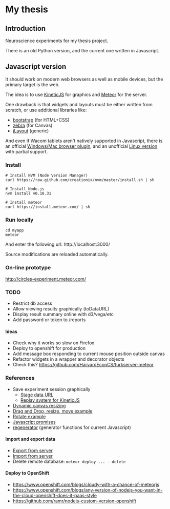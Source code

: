 # My thesis

## Introduction

Neuroscience experiments for my thesis project.

There is an old Python version, and the current one written in Javascript.

## Javascript version

It should work on modern web browsers as well as mobile devices, but the primary target is the web.

The idea is to use [KineticJS](http://kineticjs.com/) for graphics and [Meteor](https://www.meteor.com/) for the server.

One drawback is that widgets and layouts must be either written from scratch, or use additional libraries like:
- [bootstrap](http://getbootstrap.com/) (for HTML+CSS)
- [zebra](http://www.zebkit.com/) (for Canvas)
- [jLayout](http://www.bramstein.com/projects/jlayout/) (generic)

And even if Wacom tablets aren't natively supported in Javascript, there is an official [Windows/Mac browser plugin](http://www.wacomeng.com/web/WebPluginReleaseNotes.htm), and an unofficial [Linux version](https://github.com/ZaneA/WacomWebPlugin) with partial support.

### Install

```
# Install NVM (Node Version Manager)
curl https://raw.github.com/creationix/nvm/master/install.sh | sh

# Install Node.js
nvm install v0.10.31

# Install meteor
curl https://install.meteor.com/ | sh
```

### Run locally

```
cd myapp
meteor
```

And enter the following url: http://localhost:3000/

Source modifications are reloaded automatically.

### On-line prototype

http://circles-experiment.meteor.com/

### TODO

- Restrict db access
- Allow viewing results graphically (toDataURL)
- Display result summary online with d3/vega/etc
- Add password or token to /reports

#### Ideas

- Check why it works so slow on Firefox
- Deploy to openshift for production
- Add message box responding to current mouse position outside canvas
- Refactor widgets in a wrapper and decorator objects
- Check this? https://github.com/HarvardEconCS/turkserver-meteor


### References

- Save experiment session graphically
  - [Stage data URL](http://www.html5canvastutorials.com/kineticjs/html5-canvas-stage-data-url-with-kineticjs/)
  - [Replay system for KineticJS](http://nightlycoding.com/index.php/2014/01/replay-system-for-kineticjs-and-html5-canvas/)
- [Dynamic canvas resizing](http://stackoverflow.com/questions/20770247/dynamic-canvas-re-sizing-in-kineticjs)
- [Drag and Drop, resize, move example](http://www.html5canvastutorials.com/labs/html5-canvas-drag-and-drop-resize-and-invert-images/)
- [Rotate example](http://codepen.io/ArtemGr/pen/ociAD)
- [Javascript promises](http://www.html5rocks.com/en/tutorials/es6/promises/)
- [regenerator](http://facebook.github.io/regenerator/) (generator functions for current Javascript)

#### Import and export data

- [Export from server](https://gist.github.com/olizilla/5209369)
- [Import from server](https://gist.github.com/IslamMagdy/5519514)
- Delete remote database: `meteor deploy ... --delete`

#### Deploy to OpenShift

- https://www.openshift.com/blogs/cloudy-with-a-chance-of-meteorjs
- https://www.openshift.com/blogs/any-version-of-nodejs-you-want-in-the-cloud-openshift-does-it-paas-style
- https://github.com/ramr/nodejs-custom-version-openshift